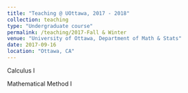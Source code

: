 ```yaml
---
title: "Teaching @ UOttawa, 2017 - 2018"
collection: teaching
type: "Undergraduate course"
permalink: /teaching/2017-Fall & Winter
venue: "University of Ottawa, Department of Math & Stats"
date: 2017-09-16
location: "Ottawa, CA"
---
```



Calculus I

Mathematical Method I

